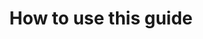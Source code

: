---
title: How to use this guide
permalink: /how-to-use-this-guide/
layout: redirect
redirect: /
---